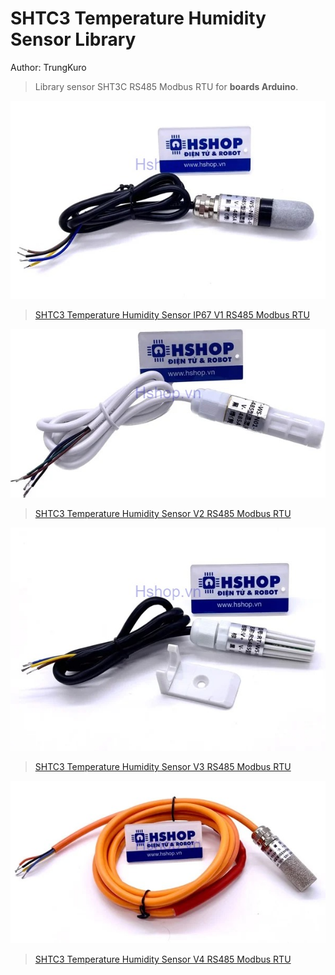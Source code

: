 # SHTC3 Temperature Humidity Sensor Library
Author: TrungKuro

>Library sensor SHT3C RS485 Modbus RTU for **boards Arduino**.

![SHTC3_V1](/assets/SHTC3_V1.jfif "SHTC3_V1")

>[SHTC3 Temperature Humidity Sensor IP67 V1 RS485 Modbus RTU](https://hshop.vn/products/cam-bien-do-am-nhiet-do-khong-khi-shtc3-temperature-humidity-sensor-ip67-v1-rs485-modbus-rtu)

![SHTC3_V2](/assets/SHTC3_V2.jfif "SHTC3_V2")

>[SHTC3 Temperature Humidity Sensor V2 RS485 Modbus RTU](https://hshop.vn/products/cam-bien-do-am-nhiet-do-khong-khi-shtc3-temperature-humidity-sensor-v2-rs485-modbus-rtu)

![SHTC3_V3](/assets/SHTC3_V3.jfif "SHTC3_V3")

>[SHTC3 Temperature Humidity Sensor V3 RS485 Modbus RTU](https://hshop.vn/products/cam-bien-do-am-nhiet-do-khong-khi-shtc3-temperature-humidity-sensor-v3-rs485-modbus-rtu)

![SHTC3_V4](/assets/SHTC3_V4.jfif "SHTC3_V4")

>[SHTC3 Temperature Humidity Sensor V4 RS485 Modbus RTU](https://hshop.vn/products/cam-bien-do-am-nhiet-do-khong-khi-shtc3-temperature-humidity-sensor-v4-rs485-modbus-rtu)
